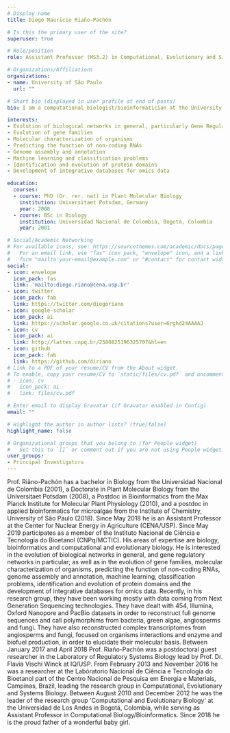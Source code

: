 ```yaml
---
# Display name
title: Diego Mauricio Riaño-Pachón

# Is this the primary user of the site?
superuser: true

# Role/position
role: Assistant Professor (MS3.2) in Computational, Evolutionary and Sistems Biology

# Organizations/Affiliations
organizations:
- name: University of São Paulo
  url: ""

# Short bio (displayed in user profile at end of posts)
bio: I am a computational biologist/bioinformatician at the University of São Paulo, Campus Luiz de Queiroz (Piracicaba/SP, Brazil).

interests:
- Evolution of biological networks in general, particularly Gene Regulatory Networks
- Evolution of gene families
- Molecular characterization of organisms
- Predicting the function of non-coding RNAs
- Genome assembly and annotation
- Machine learning and classification problems
- Identification and evolution of protein domains
- Development of integrative databases for omics data

education:
  courses:
  - course: PhD (Dr. rer. nat) in Plant Molecular Biology
    institution: Universitaet Potsdam, Germany
    year: 2008
  - course: BSc in Biology
    institution: Universidad Nacional de Colombia, Bogotá, Colombia
    year: 2001

# Social/Academic Networking
# For available icons, see: https://sourcethemes.com/academic/docs/page-builder/#icons
#   For an email link, use "fas" icon pack, "envelope" icon, and a link in the
#   form "mailto:your-email@example.com" or "#contact" for contact widget.
social:
- icon: envelope
  icon_pack: fas
  link: 'mailto:diego.riano@cena.usp.br'
- icon: twitter
  icon_pack: fab
  link: https://twitter.com/diegoriano
- icon: google-scholar
  icon_pack: ai
  link: https://scholar.google.co.uk/citations?user=6rghd24AAAAJ
- icon: cv
  icon_pack: ai
  link: http://lattes.cnpq.br/2580825196325707&hl=en
- icon: github
  icon_pack: fab
  link: https://github.com/diriano
# Link to a PDF of your resume/CV from the About widget.
# To enable, copy your resume/CV to `static/files/cv.pdf` and uncomment the lines below.
# - icon: cv
#   icon_pack: ai
#   link: files/cv.pdf

# Enter email to display Gravatar (if Gravatar enabled in Config)
email: ""

# Highlight the author in author lists? (true/false)
highlight_name: false

# Organizational groups that you belong to (for People widget)
#   Set this to `[]` or comment out if you are not using People widget.
user_groups:
- Principal Investigators
---
```


Prof. Riãno-Pachón has a bachelor in Biology from the Universidad Nacional de Colombia (2001), a Doctorate in Plant Molecular Biology from the Universitaet Potsdam (2008), a Postdoc in Bioinformatics from the Max Planck Institute for Molecular Plant Physiology (2010), and a postdoc in applied bioinformatics for microalgae from the Institute of Chemistry, University of São Paulo (2018). Since May 2018 he is an Assistant Professor at the Center for Nuclear Energy in Agriculture (CENA/USP). Since May 2019 participates as a member of the Instituto Nacional de Ciência e Tecnologia do Bioetanol (CNPq/MCTIC). His areas of expertise are biology, bioinformatics and computational and evolutionary biology. He is interested in the evolution of biological networks in general, and gene regulatory networks in particular; as well as in the evolution of gene families, molecular characterization of organisms, predicting the function of non-coding RNAs, genome assembly and annotation, machine learning, classification problems, identification and evolution of protein domains and the development of integrative databases for omics data. Recently, in his research group, they have been working mostly with data coming from Next Generation Sequencing technologies. They have dealt with 454, Illumina, Oxford Nanopore and PacBio datasets in order to reconstruct full genome sequences and call polymorphims from bacteria, green algae, angiosperms and fungi. They have also reconstructed complex transcriptomes from angiosperms and fungi, focused on organisms interactions and enzyme and biofuel production, in order to elucidate their molecular basis. Between January 2017 and April 2018 Prof. Riaño-Pachón was a postdoctoral guest researcher in the Laboratory of Regulatory Systems Biology lead by Prof. Dr. Flavia Vischi Winck at IQ/USP. From February 2013 and November 2016 he was a researcher at the Labóratorio Nacional de Ciência e Tecnologia do Bioetanol part of the Centro Nacional de Pesquisa em Energia e Materiais, Campinas, Brazil, leading the research group in Computational, Evolutionary and Systems Biology. Between August 2010 and December 2012 he was the leader of the research group 'Computational and Evolutionary Biology' at the Universidad de Los Andes in Bogotá, Colombia, while serving as Assistant Professor in Computational Biology/Bioinformatics. Since 2018 he is the proud father of a wonderful baby girl.
